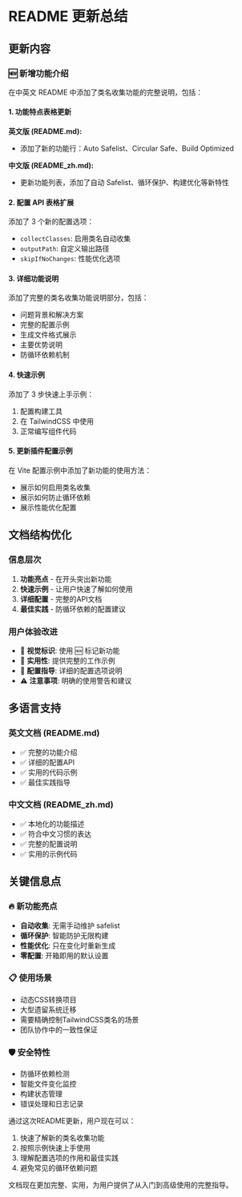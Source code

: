 # README 更新总结

## 更新内容

### 🆕 新增功能介绍

在中英文 README 中添加了类名收集功能的完整说明，包括：

#### 1. 功能特点表格更新

**英文版 (README.md):**

- 添加了新的功能行：Auto Safelist、Circular Safe、Build Optimized

**中文版 (README_zh.md):**

- 更新功能列表，添加了自动 Safelist、循环保护、构建优化等新特性

#### 2. 配置 API 表格扩展

添加了 3 个新的配置选项：

- `collectClasses`: 启用类名自动收集
- `outputPath`: 自定义输出路径
- `skipIfNoChanges`: 性能优化选项

#### 3. 详细功能说明

添加了完整的类名收集功能说明部分，包括：

- 问题背景和解决方案
- 完整的配置示例
- 生成文件格式展示
- 主要优势说明
- 防循环依赖机制

#### 4. 快速示例

添加了 3 步快速上手示例：

1. 配置构建工具
2. 在 TailwindCSS 中使用
3. 正常编写组件代码

#### 5. 更新插件配置示例

在 Vite 配置示例中添加了新功能的使用方法：

- 展示如何启用类名收集
- 展示如何防止循环依赖
- 展示性能优化配置

## 文档结构优化

### 信息层次

1. **功能亮点** - 在开头突出新功能
2. **快速示例** - 让用户快速了解如何使用
3. **详细配置** - 完整的API文档
4. **最佳实践** - 防循环依赖的配置建议

### 用户体验改进

- 📝 **视觉标识**: 使用 🆕 标记新功能
- 🎯 **实用性**: 提供完整的工作示例
- 🔧 **配置指导**: 详细的配置选项说明
- ⚠️ **注意事项**: 明确的使用警告和建议

## 多语言支持

### 英文文档 (README.md)

- ✅ 完整的功能介绍
- ✅ 详细的配置API
- ✅ 实用的代码示例
- ✅ 最佳实践指导

### 中文文档 (README_zh.md)

- ✅ 本地化的功能描述
- ✅ 符合中文习惯的表达
- ✅ 完整的配置说明
- ✅ 实用的示例代码

## 关键信息点

### 🔥 新功能亮点

- **自动收集**: 无需手动维护 safelist
- **循环保护**: 智能防护无限构建
- **性能优化**: 只在变化时重新生成
- **零配置**: 开箱即用的默认设置

### 📋 使用场景

- 动态CSS转换项目
- 大型遗留系统迁移
- 需要精确控制TailwindCSS类名的场景
- 团队协作中的一致性保证

### 🛡️ 安全特性

- 防循环依赖检测
- 智能文件变化监控
- 构建状态管理
- 错误处理和日志记录

通过这次README更新，用户现在可以：

1. 快速了解新的类名收集功能
2. 按照示例快速上手使用
3. 理解配置选项的作用和最佳实践
4. 避免常见的循环依赖问题

文档现在更加完整、实用，为用户提供了从入门到高级使用的完整指导。
